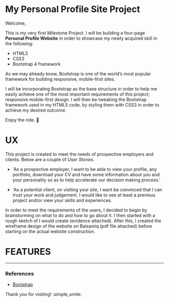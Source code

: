 # My Personal Profile Site Project

Welcome,

This is my very first Milestone Project. I will be building a four-page **Personal Profile Website** in order to showcase my newly acquired skill in the following:
* HTML5
* CSS3
* Bootstrap 4 framework

As we may already know, Bootstrap is one of the world’s most popular framework for building responsive, mobile-first sites.

I will be incorporating Bootstrap as the base structure in order to help me easily achieve one of the most important requirements of this project; responsive mobile-first design. I will then  be tweaking the Bootstrap framework used in my HTML5 code, by styling them with CSS3 in order to achieve my desired outcome. 

Enjoy the ride. :rocket:

# UX

This project is created to meet the needs of prospective employers and clients. Below are a couple of _User Stories_.

* 'As a prospective employer, I want to be able to view your profile, any portfolio, download your CV and have some information about you and your personality so as to help accelerate our decision making process.'

* 'As a potential client, on visiting your site, I want be convinced that I can trust your work and judgement. I would like to see at least a previous project and/or view your skills and experiences.

In order to meet the requirements of the users, I decided to begin by brainstorming on what to do and how to go about it. I then started with a rough sketch of I would create (evidence attached). After this, I created the wireframe design of the website on Balsamiq (pdf file attached) before starting on the actual website construction.

# FEATURES




--------


### References

* [Bootstrap](https://getbootstrap.com/docs/4.3/getting-started/introduction/)



Thank you for visiting!  :simple_smile:



